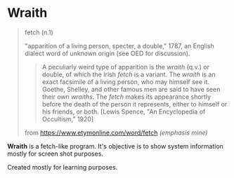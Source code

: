 # Wraith

> fetch (n.1)
>
> "apparition of a living person, specter, a double," 1787, an English dialect
> word of unknown origin (see OED for discussion).
>
> > A peculiarly weird type of apparition is the *wraith* (q.v.) or double, of
> > which the Irish *fetch* is a variant. The *wraith* is an exact facsimile of
> > a living person, who may himself see it. Goethe, Shelley, and other famous
> > men are said to have seen their own *wraiths*. The *fetch* makes its
> > appearance shortly before the death of the person it represents, either to
> > himself or his friends, or both. [Lewis Spence, "An Encyclopedia of
> > Occultism," 1920]
>
> from <https://www.etymonline.com/word/fetch> *(emphasis mine)*

**Wraith** is a fetch-like program. It's objective is to show system information
mostly for screen shot purposes.

Created mostly for learning purposes.
